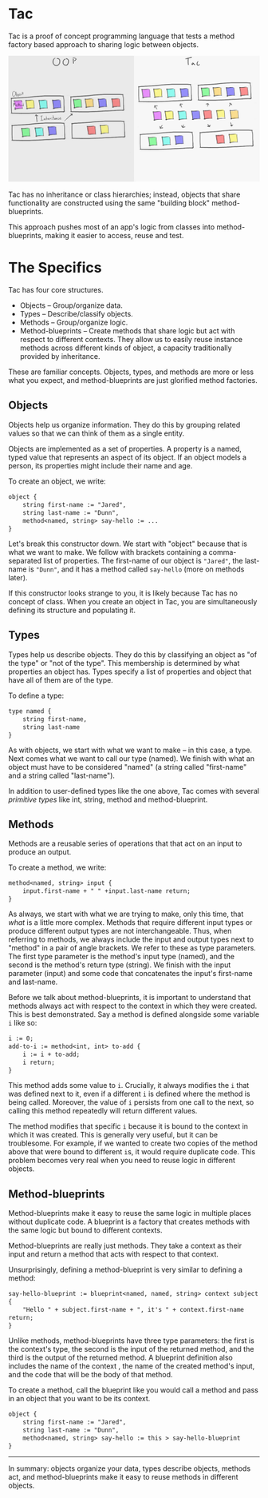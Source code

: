 # Tac

Tac is a proof of concept programming language that tests a method factory based approach to sharing logic between objects.

![Tac reuse model](https://raw.githubusercontent.com/Prototypist1/Tac/master/tac-reuse-model.png)
<!-- 
    people think this diagram is bad
    and I agree it should capure hieracrhy on the OOP side and flatnes on the Tac side
 -->

Tac has no inheritance or class hierarchies; instead, objects that share functionality are constructed using the same "building block" method-blueprints.

This approach pushes most of an app's logic from classes into method-blueprints, making it easier to access, reuse and test.

# The Specifics

Tac has four core structures.

- Objects – Group/organize data.
- Types – Describe/classify objects.
- Methods – Group/organize logic.
- Method-blueprints – Create methods that share logic but act with respect to different contexts. They allow us to easily reuse instance methods across different kinds of object, a capacity traditionally provided by inheritance.

These are familiar concepts. Objects, types, and methods are more or less what you expect, and method-blueprints are just glorified method factories.

## Objects

Objects help us organize information. They do this by grouping related values so that we can think of them as a single entity.

Objects are implemented as a set of properties. A property is a named, typed value that represents an aspect of its object. If an object models a person, its properties might include their name and age.

To create an object, we write:
```
object {
    string first-name := "Jared",
    string last-name := "Dunn",
    method<named, string> say-hello := ...
}
```
Let's break this constructor down. We start with "object" because that is what we want to make. We follow with brackets containing a comma-separated list of properties. The first-name of our object is `"Jared"`, the last-name is `"Dunn"`, and it has a method called `say-hello` (more on methods later).

If this constructor looks strange to you, it is likely because Tac has no concept of class. When you create an object in Tac, you are simultaneously defining its structure and populating it.

## Types

Types help us describe objects. They do this by classifying an object as "of the type" or "not of the type". This membership is determined by what properties an object has. Types specify a list of properties and object that have all of them are of the type.  

To define a type:
```
type named {
    string first-name,
    string last-name
}
```
As with objects, we start with what we want to make – in this case, a type. Next comes what we want to call our type (named). We finish with what an object must have to be considered "named" (a string called "first-name" and a string called "last-name").

In addition to user-defined types like the one above, Tac comes with several _primitive types_ like int, string, method and method-blueprint.

## Methods

Methods are a reusable series of operations that that act on an input to produce an output.

To create a method, we write:
```
method<named, string> input {
    input.first-name + " " +input.last-name return;
}
```
As always, we start with what we are trying to make, only this time, that _what_ is a little more complex. Methods that require different input types or produce different output types are not interchangeable. Thus, when referring to methods, we always include the input and output types next to "method" in a pair of angle brackets. We refer to these as type parameters. The first type parameter is the method's input type (named), and the second is the method's return type (string). We finish with the input parameter (input) and some code that concatenates the input's first-name and last-name.

Before we talk about method-blueprints, it is important to understand that methods always act with respect to the context in which they were created. This is best demonstrated. Say a method is defined alongside some variable `i` like so:
```
i := 0;
add-to-i := method<int, int> to-add {
    i := i + to-add;
    i return;
}
```
This method adds some value to `i`. Crucially, it always modifies the `i` that was defined next to it, even if a different `i` is defined where the method is being called. Moreover, the value of `i` persists from one call to the next, so calling this method repeatedly will return different values.

The method modifies that specific `i` because it is bound to the context in which it was created. This is generally very useful, but it can be troublesome. For example, if we wanted to create two copies of the method above that were bound to different `i`s, it would require duplicate code. This problem becomes very real when you need to reuse logic in different objects.

## Method-blueprints

Method-blueprints make it easy to reuse the same logic in multiple places without duplicate code. A blueprint is a factory that creates methods with the same logic but bound to different contexts.

<!-- 
context as an input what does that mean? what is an context 
I need to be clear that what it really takes in an object
 -->

Method-blueprints are really just methods. They take a context as their input and return a method that acts with respect to that context.

Unsurprisingly, defining a method-blueprint is very similar to defining a method:
```
say-hello-blueprint := blueprint<named, named, string> context subject {
    "Hello " + subject.first-name + ", it's " + context.first-name return;
}
```
Unlike methods, method-blueprints have three type parameters: the first is the context's type, the second is the input of the returned method, and the third is the output of the returned method. A blueprint definition also includes the name of the context <!-- what do I mean "name of the context"?? how the blueprint will refer to it's context -->, the name of the created method's input, and the code that will be the body of that method.

To create a method, call the blueprint like you would call a method and pass in an object that you want to be its context.

```
object {
    string first-name := "Jared",
    string last-name := "Dunn",
    method<named, string> say-hello := this > say-hello-blueprint
}
```
---

In summary: objects organize your data, types describe objects, methods act, and method-blueprints make it easy to reuse methods in different objects.
